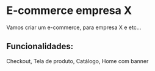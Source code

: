# E-commerce empresa X

Vamos criar um e-commerce, para empresa X e etc...

## Funcionalidades:

Checkout, Tela de produto, Catálogo, Home com banner
